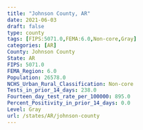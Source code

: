 ```yaml
---
title: "Johnson County, AR"
date: 2021-06-03
draft: false
type: county
tags: [FIPS:5071.0,FEMA:6.0,Non-core,Gray]
categories: [AR]
County: Johnson County
State: AR
FIPS: 5071.0
FEMA_Region: 6.0
Population: 26578.0
NCHS_Urban_Rural_Classification: Non-core
Tests_in_prior_14_days: 238.0
Fourteen_day_test_rate_per_100000: 895.0
Percent_Positivity_in_prior_14_days: 0.0
Level: Gray
url: /states/AR/johnson-county
---
```



